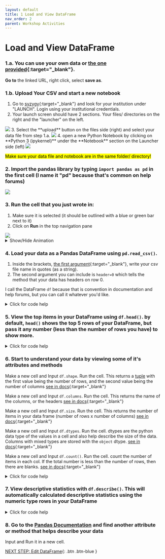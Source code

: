 ```yaml
---
layout: default
title: 1 Load and View DataFrame
nav_order: 2
parent: Workshop Activities
---
```

# Load and View DataFrame

### 1.a. You can use your own data or [the one provided](https://raw.githubusercontent.com/uviclibraries/data-frames/main/student-files/Highest%20Hollywood%20Grossing%20Movies.csv){:target="_blank"}. 

**Go to** the linked URL, right click, select **save as**. 


### 1.b. Upload Your CSV and start a new notebook

1. Go to [syzygy](https://syzygy.ca/){:target="_blank"} and look for your institution under "LAUNCH". Login using your institutional credentials. 
2. Your launch screen should have 2 sections. Your files/ directories on the right and the "launcher" on the left.
<img src="images\data-frames-Activity-01\launch-screen.png">
3. Select the **upload** button on the files side (right) and select your data file from step 1.a.
<img src="images\data-frames-Activity-01\upload-button.png">
4. open a new Python Notebook by clicking on **Python 3 (ipykernel)** under the **Notebook** section on the Launcher side (left)
<img src="images\data-frames-Activity-01\launch-python-notebook.png">

<mark> Make sure your data file and notebook are in the same folder/ directory! </mark>

### 2. Import the pandas library by typing `import pandas as pd` in the first cell (I name it "pd" because that's common on help forums)

<img src="images\data-frames-Activity-01\import-pandas.gif">

### 3. Run the cell that you just wrote in:

1. Make sure it is selected (it should be outlined with a blue or green bar next to it)
2. Click on **Run** in the top navigation pane

<img src="images\data-frames-Activity-01\run-button.PNG">

<details>
<summary>Show/Hide Animation</summary>
<img src="images\data-frames-Activity-01\import-pandas.gif">
</details>

### 4. Load your data as a Pandas DataFrame using `pd.read_csv()`. 

1. Inside the brackets, [the first argument](https://www.w3schools.com/python/gloss_python_function_arguments.asp#:~:text=The%20terms%20parameter%20and%20argument,function%20when%20it%20is%20called.){:target="_blank"}, write your csv file name in quotes (as a string).
2. The second argument you can include is `header=0` which tells the method that your data has headers on row 0.

I call the DataFrame `df` because that is convention in documentation and help forums, but you can call it whatever you'd like.

<details>
<summary>Click for code help</summary>
<p>"header = 0" tells the function that your data has headings on column 0</p>
<img src="images\data-frames-Activity-01\loading-csv.PNG">
</details>

### 5. View the top items in your DataFrame using `df.head()`. by default, `head()` shows the top 5 rows of your DataFrame, but pass it any number (less than the number of rows you have) to show more.

<details>
<summary>Click for code help</summary>
<img src="images\data-frames-Activity-01\movie-head.PNG">
</details>

### 6. Start to understand your data by viewing some of it's attributes and methods
Make a new cell and Input `df.shape`. Run the cell. This returns a [tuple](https://www.w3schools.com/python/python_tuples.asp) with the first value being the number of rows, and the second value being the number of columns [see in docs](https://pandas.pydata.org/docs/reference/api/pandas.DataFrame.shape.html#pandas.DataFrame.shape){:target="_blank"}

Make a new cell and Input `df.columns`. Run the cell. This returns the name of the columns, or the headers [see in docs](https://pandas.pydata.org/docs/reference/api/pandas.DataFrame.columns.html#pandas.DataFrame.columns){:target="_blank"}

Make a new cell and Input `df.size`. Run the cell. This returns the number of items in your data frame (number of rows x number of columns) [see in docs](https://pandas.pydata.org/docs/reference/api/pandas.DataFrame.size.html#pandas.DataFrame.size){:target="_blank"}

Make a new cell and Input `df.dtypes`. Run the cell. dtypes are the python data type of the values in a cell and also help describe the size of the data. Columns with mixed types are stored with the `object` dtype. [see in docs](https://pandas.pydata.org/docs/user_guide/basics.html#dtypes){:target="_blank"}

Make a new cell and Input `df.count()`. Run the cell. count the number of items in each col. If the total number is less than the number of rows, then there are blanks. [see in docs](https://pandas.pydata.org/docs/reference/api/pandas.DataFrame.count.html){:target="_blank"}

<details>
<summary>Click for code help</summary>
<img src="images\data-frames-Activity-01\df-shape.PNG">
<img src="images\data-frames-Activity-01\df-cols.PNG">
<img src="images\data-frames-Activity-01\df-size.PNG">
<img src="images\data-frames-Activity-01\df-dtypes.PNG">
<img src="images\data-frames-Activity-01\df-count.PNG">
</details>

### 7. View descriptive statistics with `df.describe()`. This will automatically calculated descriptive statistics using the numeric type rows in your DataFrame
<details>
<summary>Click for code help</summary>
<img src="images\data-frames-Activity-01\df-describe.PNG">
</details>

### 8. Go to the [Pandas Documentation](https://pandas.pydata.org/docs/reference/frame.html) and find another attribute or method that helps describe your data
Input and Run it in a new cell.

[NEXT STEP: Edit DataFrame](2-edit-dataframe){: .btn .btn-blue }

